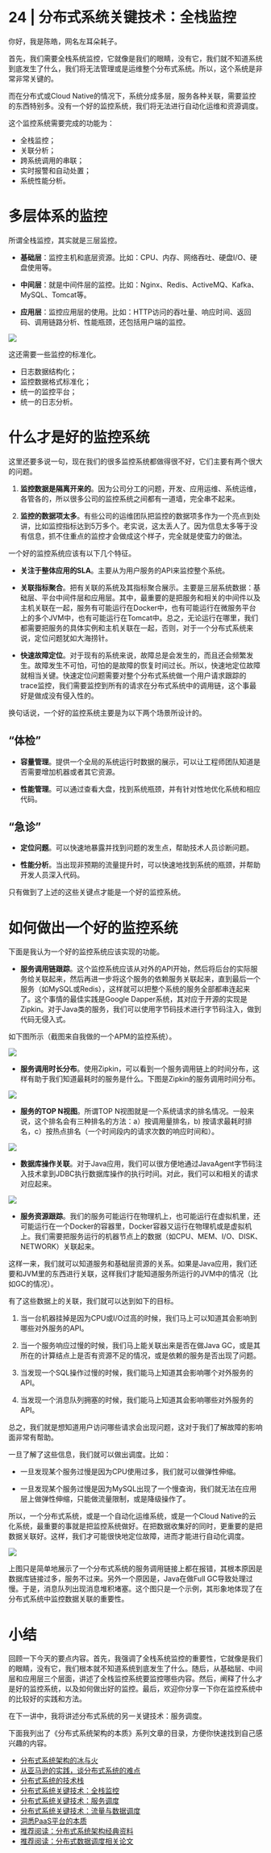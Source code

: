 # 24 | 分布式系统关键技术：全栈监控
你好，我是陈皓，网名左耳朵耗子。

首先，我们需要全栈系统监控，它就像是我们的眼睛，没有它，我们就不知道系统到底发生了什么，我们将无法管理或是运维整个分布式系统。所以，这个系统是非常非常关键的。

而在分布式或Cloud Native的情况下，系统分成多层，服务各种关联，需要监控的东西特别多。没有一个好的监控系统，我们将无法进行自动化运维和资源调度。

这个监控系统需要完成的功能为：

- 全栈监控；
- 关联分析；
- 跨系统调用的串联；
- 实时报警和自动处置；
- 系统性能分析。

# 多层体系的监控

所谓全栈监控，其实就是三层监控。

- **基础层**：监控主机和底层资源。比如：CPU、内存、网络吞吐、硬盘I/O、硬盘使用等。

- **中间层**：就是中间件层的监控。比如：Nginx、Redis、ActiveMQ、Kafka、MySQL、Tomcat等。

- **应用层**：监控应用层的使用。比如：HTTP访问的吞吐量、响应时间、返回码、调用链路分析、性能瓶颈，还包括用户端的监控。


![](images/1513/fe3aaf79df1565505cdac32494078a4f.jpg)

这还需要一些监控的标准化。

- 日志数据结构化；
- 监控数据格式标准化；
- 统一的监控平台；
- 统一的日志分析。

# 什么才是好的监控系统

这里还要多说一句，现在我们的很多监控系统都做得很不好，它们主要有两个很大的问题。

1. **监控数据是隔离开来的**。因为公司分工的问题，开发、应用运维、系统运维，各管各的，所以很多公司的监控系统之间都有一道墙，完全串不起来。

2. **监控的数据项太多**。有些公司的运维团队把监控的数据项多作为一个亮点到处讲，比如监控指标达到5万多个。老实说，这太丢人了。因为信息太多等于没有信息，抓不住重点的监控才会做成这个样子，完全就是使蛮力的做法。


一个好的监控系统应该有以下几个特征。

- **关注于整体应用的SLA**。主要从为用户服务的API来监控整个系统。

- **关联指标聚合**。把有关联的系统及其指标聚合展示。主要是三层系统数据：基础层、平台中间件层和应用层。其中，最重要的是把服务和相关的中间件以及主机关联在一起，服务有可能运行在Docker中，也有可能运行在微服务平台上的多个JVM中，也有可能运行在Tomcat中。总之，无论运行在哪里，我们都需要把服务的具体实例和主机关联在一起，否则，对于一个分布式系统来说，定位问题犹如大海捞针。

- **快速故障定位**。对于现有的系统来说，故障总是会发生的，而且还会频繁发生。故障发生不可怕，可怕的是故障的恢复时间过长。所以，快速地定位故障就相当关键。快速定位问题需要对整个分布式系统做一个用户请求跟踪的trace监控，我们需要监控到所有的请求在分布式系统中的调用链，这个事最好是做成没有侵入性的。


换句话说，一个好的监控系统主要是为以下两个场景所设计的。

## “体检”

- **容量管理**。提供一个全局的系统运行时数据的展示，可以让工程师团队知道是否需要增加机器或者其它资源。

- **性能管理**。可以通过查看大盘，找到系统瓶颈，并有针对性地优化系统和相应代码。


## “急诊”

- **定位问题**。可以快速地暴露并找到问题的发生点，帮助技术人员诊断问题。

- **性能分析**。当出现非预期的流量提升时，可以快速地找到系统的瓶颈，并帮助开发人员深入代码。


只有做到了上述的这些关键点才能是一个好的监控系统。

# 如何做出一个好的监控系统

下面是我认为一个好的监控系统应该实现的功能。

- **服务调用链跟踪**。这个监控系统应该从对外的API开始，然后将后台的实际服务给关联起来，然后再进一步将这个服务的依赖服务关联起来，直到最后一个服务（如MySQL或Redis），这样就可以把整个系统的服务全部都串连起来了。这个事情的最佳实践是Google Dapper系统，其对应于开源的实现是Zipkin。对于Java类的服务，我们可以使用字节码技术进行字节码注入，做到代码无侵入式。

如下图所示（截图来自我做的一个APM的监控系统）。

![](images/1513/5eb0a776e9470192ce816e6c840f8591.jpg)

- **服务调用时长分布**。使用Zipkin，可以看到一个服务调用链上的时间分布，这样有助于我们知道最耗时的服务是什么。下图是Zipkin的服务调用时间分布。

![](images/1513/fb5545ca0777f86e007a2aa022fdf32d.jpg)

- **服务的TOP N视图**。所谓TOP N视图就是一个系统请求的排名情况。一般来说，这个排名会有三种排名的方法：a）按调用量排名，b) 按请求最耗时排名，c）按热点排名（一个时间段内的请求次数的响应时间和）。

![](images/1513/f4f91d5a3ee95b478c47f62499b0dcf1.png)

- **数据库操作关联**。对于Java应用，我们可以很方便地通过JavaAgent字节码注入技术拿到JDBC执行数据库操作的执行时间。对此，我们可以和相关的请求对应起来。

![](images/1513/29587fed0823f6e8ae7a2d38eaf35af4.png)

- **服务资源跟踪**。我们的服务可能运行在物理机上，也可能运行在虚拟机里，还可能运行在一个Docker的容器里，Docker容器又运行在物理机或是虚拟机上。我们需要把服务运行的机器节点上的数据（如CPU、MEM、I/O、DISK、NETWORK）关联起来。

这样一来，我们就可以知道服务和基础层资源的关系。如果是Java应用，我们还要和JVM里的东西进行关联，这样我们才能知道服务所运行的JVM中的情况（比如GC的情况）。

有了这些数据上的关联，我们就可以达到如下的目标。

1. 当一台机器挂掉是因为CPU或I/O过高的时候，我们马上可以知道其会影响到哪些对外服务的API。

2. 当一个服务响应过慢的时候，我们马上能关联出来是否在做Java GC，或是其所在的计算结点上是否有资源不足的情况，或是依赖的服务是否出现了问题。

3. 当发现一个SQL操作过慢的时候，我们能马上知道其会影响哪个对外服务的API。

4. 当发现一个消息队列拥塞的时候，我们能马上知道其会影响哪些对外服务的API。


总之，我们就是想知道用户访问哪些请求会出现问题，这对于我们了解故障的影响面非常有帮助。

一旦了解了这些信息，我们就可以做出调度。比如：

- 一旦发现某个服务过慢是因为CPU使用过多，我们就可以做弹性伸缩。

- 一旦发现某个服务过慢是因为MySQL出现了一个慢查询，我们就无法在应用层上做弹性伸缩，只能做流量限制，或是降级操作了。


所以，一个分布式系统，或是一个自动化运维系统，或是一个Cloud Native的云化系统，最重要的事就是把监控系统做好。在把数据收集好的同时，更重要的是把数据关联好。这样，我们才可能很快地定位故障，进而才能进行自动化调度。

![](images/1513/6b17dd779cfecd62e02924dc8618e833.png)

上图只是简单地展示了一个分布式系统的服务调用链接上都在报错，其根本原因是数据库链接过多，服务不过来。另外一个原因是，Java在做Full GC导致处理过慢。于是，消息队列出现消息堆积堵塞。这个图只是一个示例，其形象地体现了在分布式系统中监控数据关联的重要性。

# 小结

回顾一下今天的要点内容。首先，我强调了全栈系统监控的重要性，它就像是我们的眼睛，没有它，我们根本就不知道系统到底发生了什么。随后，从基础层、中间层和应用层三个层面，讲述了全栈监控系统要监控哪些内容。然后，阐释了什么才是好的监控系统，以及如何做出好的监控。最后，欢迎你分享一下你在监控系统中的比较好的实践和方法。

在下一讲中，我将讲述分布式系统的另一关键技术：服务调度。

下面我列出了《分布式系统架构的本质》系列文章的目录，方便你快速找到自己感兴趣的内容。

- [分布式系统架构的冰与火](https://time.geekbang.org/column/article/1411)
- [从亚马逊的实践，谈分布式系统的难点](https://time.geekbang.org/column/article/1505)
- [分布式系统的技术栈](https://time.geekbang.org/column/article/1512)
- [分布式系统关键技术：全栈监控](https://time.geekbang.org/column/article/1513)
- [分布式系统关键技术：服务调度](https://time.geekbang.org/column/article/1604)
- [分布式系统关键技术：流量与数据调度](https://time.geekbang.org/column/article/1609)
- [洞悉PaaS平台的本质](https://time.geekbang.org/column/article/1610)
- [推荐阅读：分布式系统架构经典资料](https://time.geekbang.org/column/article/2080)
- [推荐阅读：分布式数据调度相关论文](https://time.geekbang.org/column/article/2421)